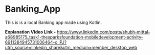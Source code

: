 # Banking_App
This is is a local Banking app made using Kotlin.

**Explanation Video Link -** https://www.linkedin.com/posts/shubh-mittal-a68985175_task1-thesparksfoundation-mobiledevelopment-activity-6911384945731006464-o_PJ?utm_source=linkedin_share&utm_medium=member_desktop_web 

